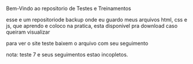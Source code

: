 Bem-Vindo ao repositorio de Testes e Treinamentos

esse e um repositoriode backup onde eu guardo meus arquivos html, css e js,
que aprendo e coloco na pratica, esta disponivel pra download caso queiram visualizar

para ver o site teste baixem o arquivo com seu seguimento 

nota: teste 7 e seus seguimentos estao incopletos.
